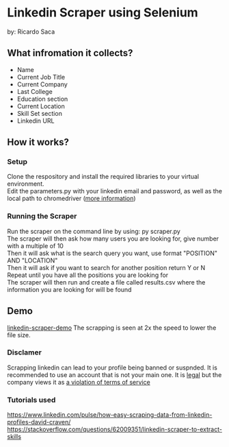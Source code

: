 # Linkedin Scraper using Selenium
by: Ricardo Saca

## What infromation it collects?
* Name
* Current Job Title
* Current Company
* Last College
* Education section
* Current Location
* Skill Set section
* Linkedin URL

## How it works?
### Setup
Clone the respository and install the required libraries to your virtual environment. <br>
Edit the parameters.py with your linkedin email and password, as well as the local path to chromedriver ([more information](https://chromedriver.chromium.org/getting-started))

### Running the Scraper
Run the scraper on the command line by using: py scraper.py <br>
The scraper will then ask how many users you are looking for, give number with a multiple of 10 <br>
Then it will ask what is the search query you want, use format "POSITION" AND "LOCATION" <br>
Then it will ask if you want to search for another position return Y or N <br>
Repeat until you have all the positions you are looking for <br>
The scraper will then run and create a file called results.csv where the information you are looking for will be found

## Demo
[linkedin-scraper-demo](https://github.com/RicardoSaca/scraper/edit/main/demo.gif)
The scrapping is seen at 2x the speed to lower the file size.

### Disclamer
Scrapping linkedin can lead to your profile being banned or suspnded. It is recommended to use an account that is not your main one.
It is [legal](https://www.forbes.com/sites/emmawoollacott/2019/09/10/linkedin-data-scraping-ruled-legal/#:~:text=A%20court%20has%20ruled%20that,that%20this%20violates%20user%20privacy.) but the company views it as [a violation of terms of service](https://news.linkedin.com/2021/april/an-update-from-linkedin)

### Tutorials used
https://www.linkedin.com/pulse/how-easy-scraping-data-from-linkedin-profiles-david-craven/
https://stackoverflow.com/questions/62009351/linkedin-scraper-to-extract-skills

